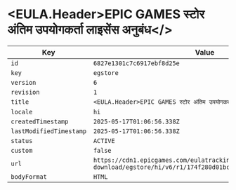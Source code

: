 # <EULA.Header>EPIC GAMES स्टोर अंतिम उपयोगकर्ता लाइसेंस अनुबंध</>

| Key | Value |
| --- | ----- |
| `id` | `6827e1301c7c6917ebf8d25e` |
| `key` | `egstore` |
| `version` | `6` |
| `revision` | `1` |
| `title` | `<EULA.Header>EPIC GAMES स्टोर अंतिम उपयोगकर्ता लाइसेंस अनुबंध</>` |
| `locale` | `hi` |
| `createdTimestamp` | `2025-05-17T01:06:56.338Z` |
| `lastModifiedTimestamp` | `2025-05-17T01:06:56.338Z` |
| `status` | `ACTIVE` |
| `custom` | `false` |
| `url` | `https://cdn1.epicgames.com/eulatracking-download/egstore/hi/v6/r1/174f280d01bc93d306801d7cc472cf46.pdf` |
| `bodyFormat` | `HTML` |
